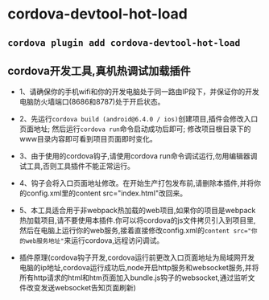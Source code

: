 # cordova-devtool-hot-load

## `cordova plugin add cordova-devtool-hot-load`

## cordova开发工具,真机热调试加载插件

* 1、请确保你的手机wifi和你的开发电脑处于同一路由IP段下，并保证你的开发电脑防火墙端口(8686和8787)处于开启状态。

* 2、先运行`cordova build (android@6.4.0 / ios)`创建项目,插件会修改入口页面地址; 然后运行`cordova run`命令启动成功后即可; 修改项目根目录下的www目录内容即可看到项目页面即时变化。

* 3、由于使用的cordova钩子,请使用cordova run命令调试运行,勿用编辑器调试工具,否则工具插件不能正常运行。

* 4、钩子会将入口页面地址修改。在开始生产打包发布前,请删除本插件,并将你的config.xml里的content src="index.html"改回来。

* 5、本工具适合用于非webpack热加载的web项目,如果你的项目是webpack热加载项目,请不要使用本插件.你可以将cordova的js文件拷贝引入到项目里,然后在电脑上运行你的web服务,接着直接修改config.xml的`content src="你的web服务地址"`来运行cordova,远程访问调试。

* 插件原理(cordova钩子开发,cordova运行前更改入口页面地址为局域网开发电脑的ip地址,cordova运行成功后,node开启http服务和websocket服务,并将所有http请求的html和htm页面加入bundle.js钩子的websocket,通过监听文件改变发送websocket告知页面刷新)
